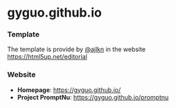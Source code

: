 # gyguo.github.io

### Template
The template is provide by [@ajlkn](https://twitter.com/) in the website https://html5up.net/editorial

### Website
- **Homepage**: https://gyguo.github.io/
- **Project PromptNu**: https://gyguo.github.io/promptnu

